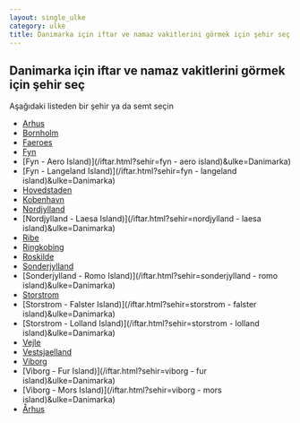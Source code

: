 ```yaml
---
layout: single_ulke
category: ulke
title: Danimarka için iftar ve namaz vakitlerini görmek için şehir seç
---
```



## Danimarka için iftar ve namaz vakitlerini görmek için şehir seç

Aşağıdaki listeden bir şehir ya da semt seçin


* [Arhus](/iftar.html?sehir=arhus&ulke=Danimarka)
* [Bornholm](/iftar.html?sehir=bornholm&ulke=Danimarka)
* [Faeroes](/iftar.html?sehir=faeroes&ulke=Danimarka)
* [Fyn](/iftar.html?sehir=fyn&ulke=Danimarka)
* [Fyn - Aero Island)](/iftar.html?sehir=fyn - aero island)&ulke=Danimarka)
* [Fyn - Langeland Island)](/iftar.html?sehir=fyn - langeland island)&ulke=Danimarka)
* [Hovedstaden](/iftar.html?sehir=hovedstaden&ulke=Danimarka)
* [Kobenhavn](/iftar.html?sehir=kobenhavn&ulke=Danimarka)
* [Nordjylland](/iftar.html?sehir=nordjylland&ulke=Danimarka)
* [Nordjylland - Laesa Island)](/iftar.html?sehir=nordjylland - laesa island)&ulke=Danimarka)
* [Ribe](/iftar.html?sehir=ribe&ulke=Danimarka)
* [Ringkobing](/iftar.html?sehir=ringkobing&ulke=Danimarka)
* [Roskilde](/iftar.html?sehir=roskilde&ulke=Danimarka)
* [Sonderjylland](/iftar.html?sehir=sonderjylland&ulke=Danimarka)
* [Sonderjylland - Romo Island)](/iftar.html?sehir=sonderjylland - romo island)&ulke=Danimarka)
* [Storstrom](/iftar.html?sehir=storstrom&ulke=Danimarka)
* [Storstrom - Falster Island)](/iftar.html?sehir=storstrom - falster island)&ulke=Danimarka)
* [Storstrom - Lolland Island)](/iftar.html?sehir=storstrom - lolland island)&ulke=Danimarka)
* [Vejle](/iftar.html?sehir=vejle&ulke=Danimarka)
* [Vestsjaelland](/iftar.html?sehir=vestsjaelland&ulke=Danimarka)
* [Viborg](/iftar.html?sehir=viborg&ulke=Danimarka)
* [Viborg - Fur Island)](/iftar.html?sehir=viborg - fur island)&ulke=Danimarka)
* [Viborg - Mors Island)](/iftar.html?sehir=viborg - mors island)&ulke=Danimarka)
* [Århus](/iftar.html?sehir=århus&ulke=Danimarka)
